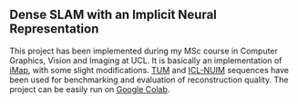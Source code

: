 ## Dense SLAM with an Implicit Neural Representation
This project has been implemented during my MSc course in Computer Graphics, Vision and Imaging at UCL. It is basically an implementation of [iMap](https://edgarsucar.github.io/iMAP/), with some slight modifications. [TUM](https://vision.in.tum.de/data/datasets/rgbd-dataset) and [ICL-NUIM](https://www.doc.ic.ac.uk/~ahanda/VaFRIC/iclnuim.html) sequences have been used for benchmarking and evaluation of reconstruction quality. The project can be easily run on [Google Colab](https://colab.research.google.com/drive/1BKGNl2iTkEsfRbMgC0QSG_QiQ6gZGc7-?usp=sharing).